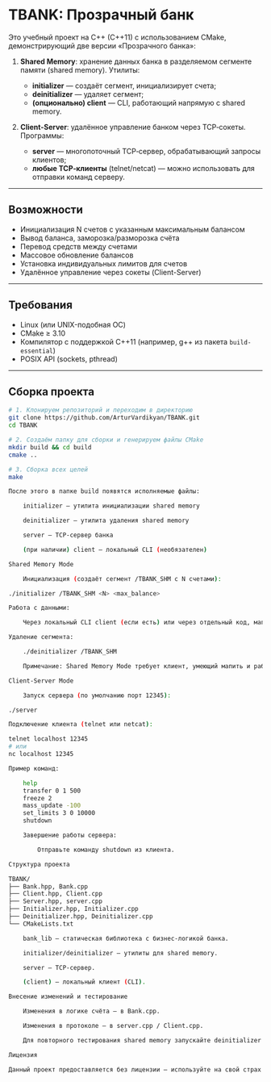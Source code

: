# TBANK: Прозрачный банк

Это учебный проект на C++ (C++11) с использованием CMake, демонстрирующий две версии «Прозрачного банка»:

1. **Shared Memory**: хранение данных банка в разделяемом сегменте памяти (shared memory). Утилиты:
   - **initializer** — создаёт сегмент, инициализирует счета;
   - **deinitializer** — удаляет сегмент;
   - **(опционально) client** — CLI, работающий напрямую с shared memory.

2. **Client-Server**: удалённое управление банком через TCP‑сокеты. Программы:
   - **server** — многопоточный TCP‑сервер, обрабатывающий запросы клиентов;
   - **любые TCP‑клиенты** (telnet/netcat) — можно использовать для отправки команд серверу.

---

## Возможности

- Инициализация N счетов с указанным максимальным балансом  
- Вывод баланса, заморозка/разморозка счёта  
- Перевод средств между счетами  
- Массовое обновление балансов  
- Установка индивидуальных лимитов для счетов  
- Удалённое управление через сокеты (Client-Server)

---

## Требования

- Linux (или UNIX-подобная ОС)  
- CMake ≥ 3.10  
- Компилятор с поддержкой C++11 (например, g++ из пакета `build-essential`)  
- POSIX API (sockets, pthread)  

---

## Сборка проекта

```bash
# 1. Клонируем репозиторий и переходим в директорию
git clone https://github.com/ArturVardikyan/TBANK.git
cd TBANK

# 2. Создаём папку для сборки и генерируем файлы CMake
mkdir build && cd build
cmake ..

# 3. Сборка всех целей
make

После этого в папке build появятся исполняемые файлы:

    initializer — утилита инициализации shared memory

    deinitializer — утилита удаления shared memory

    server — TCP‑сервер банка

    (при наличии) client — локальный CLI (необязателен)

Shared Memory Mode

    Инициализация (создаёт сегмент /TBANK_SHM с N счетами):

./initializer /TBANK_SHM <N> <max_balance>

Работа с данными:

    Через локальный CLI client (если есть) или через отдельный код, мапящий /TBANK_SHM.

Удаление сегмента:

    ./deinitializer /TBANK_SHM

    Примечание: Shared Memory Mode требует клиент, умеющий мапить и работать с /TBANK_SHM.

Client-Server Mode

    Запуск сервера (по умолчанию порт 12345):

./server

Подключение клиента (telnet или netcat):

telnet localhost 12345
# или
nc localhost 12345

Пример команд:

    help
    transfer 0 1 500
    freeze 2
    mass_update -100
    set_limits 3 0 10000
    shutdown

    Завершение работы сервера:

        Отправьте команду shutdown из клиента.

Структура проекта

TBANK/
├── Bank.hpp, Bank.cpp
├── Client.hpp, Client.cpp
├── Server.hpp, server.cpp
├── Initializer.hpp, Initializer.cpp
├── Deinitializer.hpp, Deinitializer.cpp
└── CMakeLists.txt

    bank_lib — статическая библиотека с бизнес-логикой банка.

    initializer/deinitializer — утилиты для shared memory.

    server — TCP‑сервер.

    (client) — локальный клиент (CLI).

Внесение изменений и тестирование

    Изменения в логике счёта — в Bank.cpp.

    Изменения в протоколе — в server.cpp / Client.cpp.

    Для повторного тестирования shared memory запускайте deinitializer перед initializer.

Лицензия

Данный проект предоставляется без лицензии — используйте на свой страх и риск.
